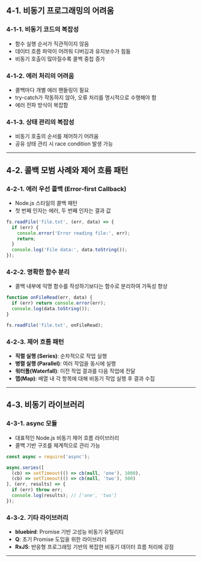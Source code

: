 
## 4-1. 비동기 프로그래밍의 어려움

### 4-1-1. 비동기 코드의 복잡성

- 함수 실행 순서가 직관적이지 않음
- 데이터 흐름 파악이 어려워 디버깅과 유지보수가 힘듦
- 비동기 호출이 많아질수록 콜백 중첩 증가

### 4-1-2. 에러 처리의 어려움

- 콜백마다 개별 에러 핸들링이 필요
- try-catch가 작동하지 않아, 오류 처리를 명시적으로 수행해야 함
- 에러 전파 방식이 복잡함

### 4-1-3. 상태 관리의 복잡성

- 비동기 호출의 순서를 제어하기 어려움
- 공유 상태 관리 시 race condition 발생 가능

---

## 4-2. 콜백 모범 사례와 제어 흐름 패턴

### 4-2-1. 에러 우선 콜백 (Error-first Callback)

- Node.js 스타일의 콜백 패턴
- 첫 번째 인자는 에러, 두 번째 인자는 결과 값

```js
fs.readFile('file.txt', (err, data) => {
  if (err) {
    console.error('Error reading file:', err);
    return;
  }
  console.log('File data:', data.toString());
});
```

### 4-2-2. 명확한 함수 분리

- 콜백 내부에 익명 함수를 작성하기보다는 함수로 분리하여 가독성 향상

```js
function onFileRead(err, data) {
  if (err) return console.error(err);
  console.log(data.toString());
}

fs.readFile('file.txt', onFileRead);
```

### 4-2-3. 제어 흐름 패턴

- **직렬 실행 (Series)**: 순차적으로 작업 실행
- **병렬 실행 (Parallel)**: 여러 작업을 동시에 실행
- **워터폴(Waterfall)**: 이전 작업 결과를 다음 작업에 전달
- **맵(Map)**: 배열 내 각 항목에 대해 비동기 작업 실행 후 결과 수집

---

## 4-3. 비동기 라이브러리

### 4-3-1. async 모듈

- 대표적인 Node.js 비동기 제어 흐름 라이브러리
- 콜백 기반 구조를 체계적으로 관리 가능

```js
const async = require('async');

async.series([
  (cb) => setTimeout(() => cb(null, 'one'), 1000),
  (cb) => setTimeout(() => cb(null, 'two'), 500)
], (err, results) => {
  if (err) throw err;
  console.log(results); // ['one', 'two']
});
```

### 4-3-2. 기타 라이브러리

- **bluebird**: Promise 기반 고성능 비동기 유틸리티
- **Q**: 초기 Promise 도입을 위한 라이브러리
- **RxJS**: 반응형 프로그래밍 기반의 복잡한 비동기 데이터 흐름 처리에 강점

---

